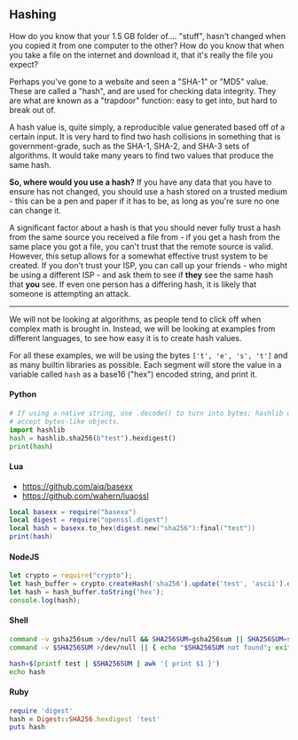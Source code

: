 ## Hashing

How do you know that your 1.5 GB folder of.... "stuff", hasn't changed when you
copied it from one computer to the other? How do you know that when you take a
file on the internet and download it, that it's really the file you expect?

Perhaps you've gone to a website and seen a "SHA-1" or "MD5" value. These are
called a "hash", and are used for checking data integrity. They are what are
known as a "trapdoor" function: easy to get into, but hard to break out of.

A hash value is, quite simply, a reproducible value generated based off of a
certain input. It is very hard to find two hash collisions in something that is
government-grade, such as the SHA-1, SHA-2, and SHA-3 sets of algorithms. It
would take many years to find two values that produce the same hash.

**So, where would you use a hash?** If you have any data that you have to
ensure has not changed, you should use a hash stored on a trusted medium - this
can be a pen and paper if it has to be, as long as you're sure no one can
change it.

A significant factor about a hash is that you should never fully trust a hash
from the same source you received a file from - if you get a hash
from the same place you got a file, you can't trust that the remote source is
valid. However, this setup allows for a somewhat effective trust system to be
created. If you don't trust your ISP, you can call up your friends - who might
be using a different ISP - and ask them to see if **they** see the same hash
that **you** see. If even one person has a differing hash, it is likely that
someone is attempting an attack.

---

We will not be looking at algorithms, as people tend to click off when complex
math is brought in. Instead, we will be looking at examples from different
languages, to see how easy it is to create hash values.

For all these examples, we will be using the bytes `['t', 'e', 's', 't']` and
as many builtin libraries as possible. Each segment will store the value in a
variable called `hash` as a base16 ("hex") encoded string, and print it.

#### Python

```py
# If using a native string, use .decode() to turn into bytes; hashlib will only
# accept bytes-like objects.
import hashlib
hash = hashlib.sha256(b"test").hexdigest()
print(hash)
```

#### Lua

- https://github.com/aiq/basexx
- https://github.com/wahern/luaossl

```lua
local basexx = require("basexx")
local digest = require("openssl.digest")
local hash = basexx.to_hex(digest.new("sha256"):final("test"))
print(hash)
```

#### NodeJS

```javascript
let crypto = require("crypto");
let hash_buffer = crypto.createHash('sha256').update('test', 'ascii').digest();
let hash = hash_buffer.toString('hex');
console.log(hash);
```

#### Shell

```sh
command -v gsha256sum >/dev/null && SHA256SUM=gsha256sum || SHA256SUM=sha256sum
command -v $SHA256SUM >/dev/null || { echo "$SHA256SUM not found"; exit 1 }

hash=$(printf test | $SHA256SUM | awk '{ print $1 }') 
echo hash
```

#### Ruby

```ruby
require 'digest'
hash = Digest::SHA256.hexdigest 'test'
puts hash
```
